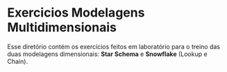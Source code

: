 # Exercicios Modelagens Multidimensionais
Esse diretório contém os exercícios feitos em laboratório para o treino das duas modelagens dimensionais: **Star Schema** e **Snowflake** (Lookup e Chain).
